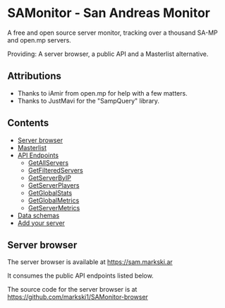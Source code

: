 # SAMonitor - San Andreas Monitor

A free and open source server monitor, tracking over a thousand SA-MP and open.mp servers.

Providing: A server browser, a public API and a Masterlist alternative.

## Attributions

- Thanks to iAmir from open.mp for help with a few matters. 
- Thanks to JustMavi for the "SampQuery" library.

## Contents

- [Server browser](#server-browser)
- [Masterlist](#masterlist)
- [API Endpoints](#api-endpoints)
  - [GetAllServers](#getallservers)
  - [GetFilteredServers](#getfilteredservers)
  - [GetServerByIP](#getserverbyip)
  - [GetServerPlayers](#getserverplayers)
  - [GetGlobalStats](#getglobalstats)
  - [GetGlobalMetrics](#getglobalmetrics)
  - [GetServerMetrics](#getservermetrics)
- [Data schemas](#data-schemas)
- [Add your server](#add-your-server)

## Server browser

The server browser is available at https://sam.markski.ar

It consumes the public API endpoints listed below.

The source code for the server browser is at https://github.com/markski1/SAMonitor-browser

## Masterlist

We offer a masterlist alternative, at `http://sam.markski.ar/api/GetMasterlist`.

You may specify a `version` parameter. Example: `http://sam.markski.ar/api/GetMasterlist?version=0.3.7`

It is a relatively high-quality masterlist: It is both automatically and manually pruned of repeated and illegitimate servers regularly. It omits servers which are password protected or have been offline for more than 6 hours.

To ensure fairness, the position of every server in the list is shuffled every 30 minutes.

If you wish to use SAMonitor's masterlist in SA-MP, check out [SA-MP Masterlist Fix](https://github.com/spmn/sa-mp_masterlist_fix)!

## API Endpoints

All of these endpoints are located at `http://sam.markski.ar/api/`. All of them are GET.

### GetAllServers

Return a collection with the information for EVERY server in SAMonitor. This might include dead/offline servers.

Try it: http://sam.markski.ar/api/GetAllServers

### GetFilteredServers

Return a collection with the information for EVERY ONLINE server in SAMonitor.

By default, it won't include empty servers, but this can be changed.

All parameters:
```
  show_empty:
   - If specified 1, will show empty servers.

  order:
   - Possible values: "none", "players", "ratio". By default, "none".

  name, gamemode, version, language:
   - They are a search filter. Specify text in any of them.

  hide_roleplay:
   - If specified 1, hide roleplay servers.

  require_sampcac:
   - If specified 1, only get servers where SAMPCAC is required.
  
  paging_size:
   - For paging. There is no paging by default.
     If number is provided then it'll be the amount of returns per page.

  page:
   - Specify the page number, if paging_size is used.
```

Try it: http://sam.markski.ar/api/GetFilteredServers?name=Roleplay&order=player

### GetServerByIP

Provide an IP address (optionaly with a specified port), returns information about it.

If no port is provided and several servers are under that IP, the one at 7777 will be chosen.

Try it: http://sam.markski.ar/api/GetServerByIP?ip_addr=151.80.19.151:7777

### GetServerPlayers

Provided an IP address (optionaly with a specified port), return a list of players.

Try it: http://sam.markski.ar/api/GetServerPlayers?ip_addr=51.68.204.178:7777

### GetGlobalStats

Receive counts for amount of servers tracked, amount of servers online, servers that are inhabited, and global amount of players at the moment.

Data updates every 5 minutes.

Try it: http://sam.markski.ar/api/GetGlobalStats

### GetGlobalMetrics

Providing an amount of hours, get metrics for global count of players and servers in the last given hours. Default 6.

Updated every 30 minutes.

Try it: http://sam.markski.ar/api/GetGlobalMetrics?hours=6

### GetServerMetrics

Providing an IP address and an amount of hours, get metrics for the count of players in the last given hours.

If no hour is provided, defaults to 6.

Try it: http://sam.markski.ar/api/GetServerMetrics?hours=6&ip_addr=51.68.204.178:7777

NOTE: By default, returns no entries for times a server failed to respond to a query. To have these, use `include_misses=1`. These are marked with a player count of -1, and can be used to (somewhat loosely) track downtime.

## Data schemas

There are two schemas: Player and Server.

The player schema is used for GetServerPlayers. It is the simplest schema, and will likely never change.

```
  id:    Integer
  ping:  Integer
  name:  String
  score: Integer
```

The server schema is likely to change as SAMonitor is fairly in-development. However breaking changes are unlikely and it might just come in the form of adding more fields.

```
  success:       Boolean
  lastUpdated:   DateTime
  worldTime:     DateTime (only the Time portion has the relevant data)
  playersOnline: Integer
  maxPlayers:    Integer
  allowsDL:      Boolean
  lagComp:       Boolean
  name:          String
  gameMode:      String
  ipAddr:        String
  mapName:       String
  website:       String
  weather:       Integer
  version:       String
  language:      String
  sampCac:       String (Version of SAMPCAC required. "Not required" otherwise.)
```

The API ***should*** never return any null values. Either '0' or "Unknown" would come in their placee where appropiate, or at worst, an empty [] response. Still, because bugs can exist, you may wish to account for the possibility of 'null' returns.

## Add your server

You may add your server through the [add server page in SAMonitor](https://sam.markski.ar/add.php).

You can also use the [Announce filterscript](https://github.com/markski1/SAMonitor/tree/main/Announce).
